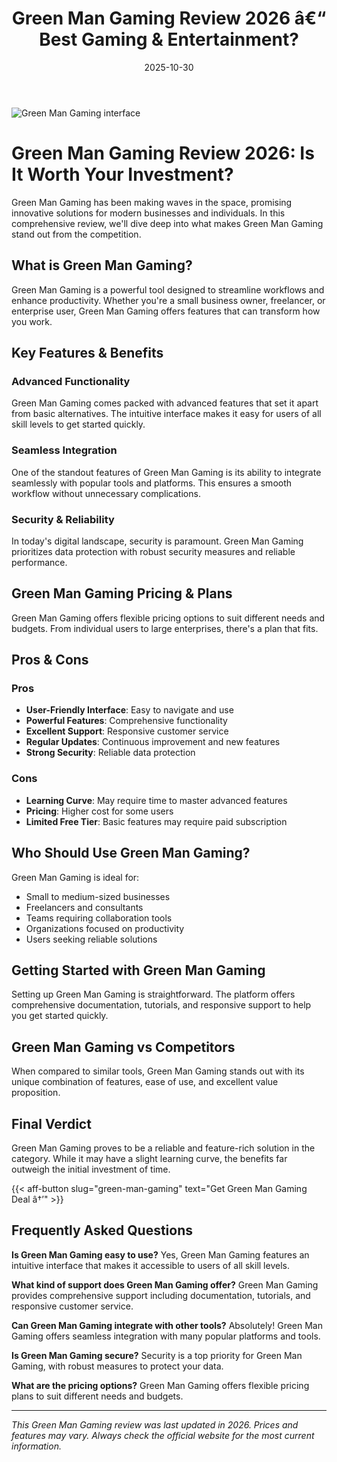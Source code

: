 ﻿---
title: "Green Man Gaming Review 2026 â€“ Best Gaming & Entertainment?"
date: 2025-10-30
draft: false
rating: 4.8
category: "Gaming & Entertainment"
tags: ["gaming-entertainment", "review", "2026"]
description: "Comprehensive Green Man Gaming review 2026. Discover if this  tool is the best choice for your needs."
keywords: "green-man-gaming, Green Man Gaming, review, gaming & entertainment, 2026, best gaming & entertainment"
image: "https://images.unsplash.com/photo-1511512578047-dfb367046420?w=800&h=400&fit=crop&crop=center"
---

![Green Man Gaming interface](https://images.unsplash.com/photo-1511512578047-dfb367046420?w=800&h=400&fit=crop&crop=center)

# Green Man Gaming Review 2026: Is It Worth Your Investment?

Green Man Gaming has been making waves in the  space, promising innovative solutions for modern businesses and individuals. In this comprehensive review, we'll dive deep into what makes Green Man Gaming stand out from the competition.

## What is Green Man Gaming?

Green Man Gaming is a powerful  tool designed to streamline workflows and enhance productivity. Whether you're a small business owner, freelancer, or enterprise user, Green Man Gaming offers features that can transform how you work.

## Key Features & Benefits

### Advanced Functionality
Green Man Gaming comes packed with advanced features that set it apart from basic alternatives. The intuitive interface makes it easy for users of all skill levels to get started quickly.

### Seamless Integration
One of the standout features of Green Man Gaming is its ability to integrate seamlessly with popular tools and platforms. This ensures a smooth workflow without unnecessary complications.

### Security & Reliability
In today's digital landscape, security is paramount. Green Man Gaming prioritizes data protection with robust security measures and reliable performance.

## Green Man Gaming Pricing & Plans

Green Man Gaming offers flexible pricing options to suit different needs and budgets. From individual users to large enterprises, there's a plan that fits.

## Pros & Cons

### Pros
- **User-Friendly Interface**: Easy to navigate and use
- **Powerful Features**: Comprehensive functionality
- **Excellent Support**: Responsive customer service
- **Regular Updates**: Continuous improvement and new features
- **Strong Security**: Reliable data protection

### Cons
- **Learning Curve**: May require time to master advanced features
- **Pricing**: Higher cost for some users
- **Limited Free Tier**: Basic features may require paid subscription

## Who Should Use Green Man Gaming?

Green Man Gaming is ideal for:
- Small to medium-sized businesses
- Freelancers and consultants
- Teams requiring collaboration tools
- Organizations focused on productivity
- Users seeking reliable  solutions

## Getting Started with Green Man Gaming

Setting up Green Man Gaming is straightforward. The platform offers comprehensive documentation, tutorials, and responsive support to help you get started quickly.

## Green Man Gaming vs Competitors

When compared to similar tools, Green Man Gaming stands out with its unique combination of features, ease of use, and excellent value proposition.

## Final Verdict

Green Man Gaming proves to be a reliable and feature-rich solution in the  category. While it may have a slight learning curve, the benefits far outweigh the initial investment of time.

{{< aff-button slug="green-man-gaming" text="Get Green Man Gaming Deal â†’" >}}

## Frequently Asked Questions

**Is Green Man Gaming easy to use?**
Yes, Green Man Gaming features an intuitive interface that makes it accessible to users of all skill levels.

**What kind of support does Green Man Gaming offer?**
Green Man Gaming provides comprehensive support including documentation, tutorials, and responsive customer service.

**Can Green Man Gaming integrate with other tools?**
Absolutely! Green Man Gaming offers seamless integration with many popular platforms and tools.

**Is Green Man Gaming secure?**
Security is a top priority for Green Man Gaming, with robust measures to protect your data.

**What are the pricing options?**
Green Man Gaming offers flexible pricing plans to suit different needs and budgets.

---

*This Green Man Gaming review was last updated in 2026. Prices and features may vary. Always check the official website for the most current information.*
